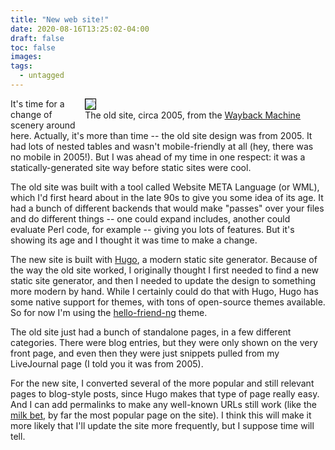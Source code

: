 ```yaml
---
title: "New web site!"
date: 2020-08-16T13:25:02-04:00
draft: false
toc: false
images:
tags:
  - untagged
---
```

<figure style="float: right; margin-top: 0; margin-left: 1em; margin-bottom: 1em;">
  <img src="/images/old_website.png" style="border: 1px solid black" />
  <figcaption style="text-align: center;" >
    The old site, circa 2005, from the <a href="https://web.archive.org/web/20200228133831/http://www.loudermilk.org/">Wayback Machine</a>
  </figcaption>
</figure>

It's time for a change of scenery around here. Actually, it's more than time --
the old site design was from 2005. It had lots of nested tables and wasn't
mobile-friendly at all (hey, there was no mobile in 2005!). But I was ahead of
my time in one respect: it was a statically-generated site way before static
sites were cool.

The old site was built with a tool called Website META Language (or WML), which
I'd first heard about in the late 90s to give you some idea of its age.  It had
a bunch of different backends that would make "passes" over your files and do
different things -- one could expand includes, another could evaluate Perl
code, for example -- giving you lots of features. But it's showing its age and
I thought it was time to make a change.

The new site is built with <a href="https://gohugo.io/">Hugo</a>, a modern
static site generator. Because of the way the old site worked, I originally
thought I first needed to find a new static site generator, and then I needed
to update the design to something more modern by hand. While I certainly could
do that with Hugo, Hugo has some native support for themes, with tons of
open-source themes available.  So for now I'm using the <a
href="https://github.com/rhazdon/hugo-theme-hello-friend-ng">hello-friend-ng</a>
theme.

The old site just had a bunch of standalone pages, in a few different categories.
There were blog entries, but they were only shown on the very front page, and even
then they were just snippets pulled from my LiveJournal page (I told you it was from
2005).

For the new site, I converted several of the more popular and still relevant
pages to blog-style posts, since Hugo makes that type of page really easy. And
I can add permalinks to make any well-known URLs still work (like the <a
href="/milk/">milk bet</a>, by far the most popular page on the site). I think
this will make it more likely that I'll update the site more frequently, but I
suppose time will tell.

